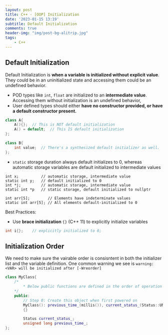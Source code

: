 ```yaml
---
layout: post
title: C++ - [OOP] Initialization
date: '2023-01-15 13:19'
subtitle: Default Initialization
comments: true
header-img: "img/post-bg-alitrip.jpg"
tags:
    - C++
---
```


## Default Initialization

Default Initialization is **when a variable is initialized without explicit value**. They could be in an uninitialized state and accessing them could be an undefined behavior.

- POD types like `int`, `float` are initialized to an **intermediate value**. Accessing them without initialization is an undefined behavior,
- User defined types should either **have no constructor provided, or have a default constructor present.**

```cpp
class A{
    A(){};  // This is NOT default initialization
    A() = default;  // This IS default initialization
};

class B{
    int value;  // There's a synthesized default initializer as well.
};
```

- `static` storage duration always default initializes to 0, whereas automatic storage variables are default initialized to intermediate values

```
int x;          // automatic storage, intermediate value
static int y;   // default initialized to 0
int *j;         // automatic storage, intermediate value
static int *p   // static storage, default initialized to nullptr

int arr[5];        // Elements have indeterminate values
static int arr[5]; // All elements default-initialized to 0
```

Best Practices:

- Use **brace initialization** `{}` (C++ 11) to explicitly initialize variables

```cpp
int i{};    // explicitly initialized to 0;
```

## Initialization Order

We need to make sure the vairable order is consisntent in both the initializer list and the variable definition. One common warning we see is `warning: <VAR> will be initialized after [-Wreorder]`

```cpp
class MyClass{
    /*
        * Below public functions are defined in the order of operation
    */
    public:
        // Step 0: Create this object when first powered on
        MyClass(): previous_time_(millis()), current_status_(Status::UNINITIALIZED)
        {}

        Status current_status_;
        unsigned long previous_time_;
};
```
